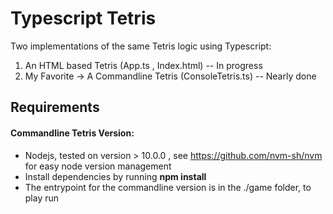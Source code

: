 # Typescript Tetris

Two implementations of the same Tetris logic using Typescript:
1) An HTML based Tetris (App.ts , Index.html) -- In progress
2) My Favorite -> A Commandline Tetris (ConsoleTetris.ts) -- Nearly done

## Requirements
#### Commandline Tetris Version:
* Nodejs, tested on version > 10.0.0 , see https://github.com/nvm-sh/nvm for easy node version management
* Install dependencies by running **npm install** 
* The entrypoint for the commandline version is in the ./game folder, to play run 




